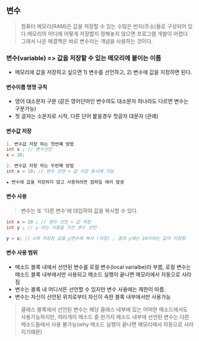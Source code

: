 ## 변수

> 컴퓨터 메모리(RAM)은 값을 저장할 수 있는 수많은 번지(주소)들로 구성되어 있다.메모리의 어디에 어떻게 저장할지 정해놓지 않으면 프로그램 개발이 어렵다
> 그래서 나온 해결책은 바로 변수라는 개념을 사용하는 것이다.

### 변수(variable) => 값을 저장할 수 있는 메모리에 붙이는 이름
- 메모리에 값을 저장하고 싶으면 1) 변수를 선언하고, 2) 변수에 값을 지정하면 된다.

#### 변수이름 명명 규칙
- 영어 대소문자 구분 (같은 영어단어인 변수여도 대소문자 하나라도 다르면 변수는 구분가능)
- 첫 글자는 소문자로 시작, 다른 단어 붙을경우 첫글자 대문자 (관례)

#### 변수값 저장

```java
1. 변수값 저장 하는 첫번쨰 방법
int x ; // 변수선언
x = 10;

2. 변수값 저장 하는 두번쨰 방법
int x = 10; // 변수 선언 + 값 저장 동시에 가능

★ 변수에 값을 저장하지 않고 사용하려면 컴파일 에러 발생 
```

#### 변수 사용

> 변수는 또 '다른 변수'에 대입하여 값을 복사할 수 있다.
```java
int x = 10 ; // 변수 선언 + 값 저장
int y ; // y 라는 이름을 가진 변수 선언

y = x; // x에 저장된 값을 y변수에 복사 (저장) , 결과 y에는 10이라는 값이 저장됨

```

#### 변수 사용 범위
- 메소드 블록 내에서 선언된 변수를 로컬 변수(local varialbe)라 부름, 로컬 변수는 메소드 블록 내부에서만 사용되고 메소드 실행이 끝나면 메모리에서 자동으로 사라짐
- 변수는 블록 내 어디서든 선언할 수 있지만 변수 사용에는 제한이 따름.
- 변수는 자신이 선언된 위치로부터 자신이 속한 블록 내부에서만 사용가능 
> 클래스 블록에서 선언된 변수는 해당 클래스 내부에 있는 어떠한 메소드에서도 사용가능하지만, 여러개의 메소드 중 한가지 메소드 내부에 선언된 변수는
> 다른 메소드들에서 사용 불가능(why  메소드 실행이 끝나면 메모리에서 자동으로 사라지기떄문)
